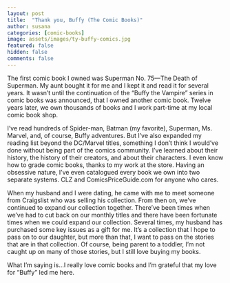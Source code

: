 ```yaml
---
layout: post
title:  "Thank you, Buffy (The Comic Books)"
author: susana
categories: [comic-books]
image: assets/images/ty-buffy-comics.jpg
featured: false
hidden: false
comments: false
---
```


The first comic book I owned was Superman No. 75—The Death of Superman. My aunt bought it for me and I kept it and read it for several years. It wasn’t until the continuation of the “Buffy the Vampire” series in comic books was announced, that I owned another comic book. Twelve years later, we own thousands of books and I work part-time at my local comic book shop.

I’ve read hundreds of Spider-man, Batman (my favorite), Superman, Ms. Marvel, and, of course, Buffy adventures. But I’ve also expanded my reading list beyond the DC/Marvel titles, something I don’t think I would’ve done without being part of the comics community. I’ve learned about their history, the history of their creators, and about their characters. I even know how to grade comic books, thanks to my work at the store. Having an obsessive nature, I’ve even catalogued every book we own into two separate systems. CLZ and ComicsPriceGuide.com for anyone who cares.

When my husband and I were dating, he came with me to meet someone from Craigslist who was selling his collection. From then on, we’ve continued to expand our collection together. There’ve been times when we’ve had to cut back on our monthly titles and there have been fortunate times when we could expand our collection. Several times, my husband has purchased some key issues as a gift for me. It’s a collection that I hope to pass on to our daughter, but more than that, I want to pass on the stories that are in that collection. Of course, being parent to a toddler, I’m not caught up on many of those stories, but I still love buying my books.

What I’m saying is…I really love comic books and I’m grateful that my love for “Buffy” led me here.
